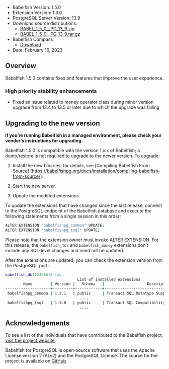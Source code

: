 - Babelfish Version: 1.5.0
- Extension Version: 1.3.0
- PostgreSQL Server Version: 13.9
- Download source distributions:
  - [BABEL_1_5_0__PG_13_9.zip](https://github.com/babelfish-for-postgresql/babelfish-for-postgresql/releases/download/BABEL_1_5_0__PG_13_9/BABEL_1_5_0__PG_13_9.zip)
  - [BABEL_1_5_0__PG_13_9.tar.gz](https://github.com/babelfish-for-postgresql/babelfish-for-postgresql/releases/download/BABEL_1_5_0__PG_13_9/BABEL_1_5_0__PG_13_9.tar.gz)
- Babelfish Compass
  - [Download](https://github.com/babelfish-for-postgresql/babelfish_compass/releases)
- Date: February 16, 2023

## Overview

Babelfish 1.5.0 contains fixes and features that improve the user experience.

### High priority stability enhancements

- Fixed an issue related to money operator class during minor version upgrade from 13.4 to 13.5 or later due to which the upgrade was failing


## Upgrading to the new version

**If you’re running Babelfish in a managed environment, please check your vendor’s instructions for upgrading.**

Babelfish 1.5.0 is compatible with the version 1.x.x of Babelfish; a dump/restore is not required to upgrade to the newer version. To upgrade:

1. Install the new binaries; for details, see [Compiling Babelfish From Source] (https://babelfishpg.org/docs/installation/compiling-babelfish-from-source/).

2. Start the new server.

3. Update the modified extensions. 

To update the extensions that have changed since the last release, connect to the PostgreSQL endpoint of the Babelfish database and execute the following statements from a single session in this order:

```bash
ALTER EXTENSION "babelfishpg_common" UPDATE;
ALTER EXTENSION "babelfishpg_tsql" UPDATE;
```

Please note that the extension owner must invoke ALTER EXTENSION. For this release, the `babelfish_tds` and `babelfish_money` extensions don’t include any SQL-level changes and need not be updated.

After the extensions are updated, you can check the extension version from the PostgreSQL port:

```bash
babelfish_db[124386]# \dx
                                List of installed extensions
        Name        | Version |   Schema   |                   Description
--------------------+---------+------------+-------------------------------------------------
 babelfishpg_common | 1.2.1   | public     | Transact SQL Datatype Support
                                 ....
 babelfishpg_tsql   | 1.3.0   | public     | Transact SQL Compatibility
                                 ....
```


## Acknowledgements

To see a list of the individuals that have contributed to the Babelfish project, [visit the project website](https://babelfishpg.org/contributors/).

Babelfish for PostgreSQL is open-source software that uses the Apache License version 2 (ALv2) and the PostgreSQL License. The source for the project is available on [GitHub](https://github.com/babelfish-for-postgresql). 

